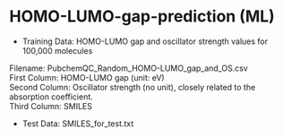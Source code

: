 # HOMO-LUMO-gap-prediction (ML)

<Building a Model to Predict HOMO-LUMO Gap from Molecular SMILES Representations>

* Training Data: HOMO-LUMO gap and oscillator strength values for 100,000 molecules
  
Filename: PubchemQC_Random_HOMO-LUMO_gap_and_OS.csv     
First Column: HOMO-LUMO gap (unit: eV)    
Second Column: Oscillator strength (no unit), closely related to the absorption coefficient.    
Third Column: SMILES    


* Test Data: SMILES_for_test.txt

